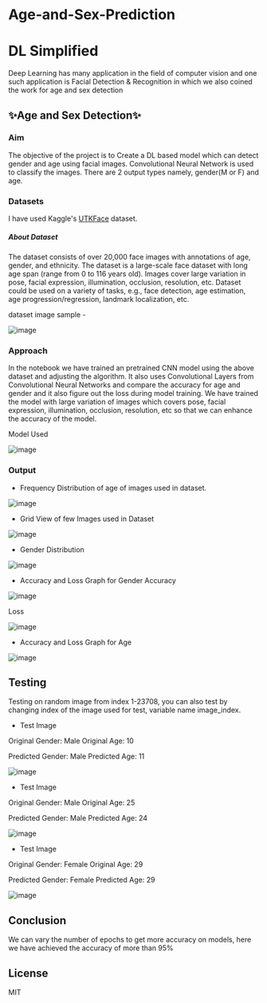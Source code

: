# Age-and-Sex-Prediction
# DL Simplified
Deep Learning has many application in the field of computer vision and one such application is Facial Detection & Recognition in which we also coined the work for age and sex detection 

## ✨Age and Sex Detection✨

### Aim 
The objective of the project is to Create a DL based model which can detect gender and age using facial images. Convolutional Neural Network is used to classify the images. There are 2 output types namely, gender(M or F) and age.

### Datasets
I have used Kaggle's  [UTKFace](https://www.kaggle.com/datasets/jangedoo/utkface-new) dataset. 

##### About Dataset
The dataset consists of over 20,000 face images with annotations of age, gender, and ethnicity. The dataset is a large-scale face dataset with long age span (range from 0 to 116 years old). Images cover large variation in pose, facial expression, illumination, occlusion, resolution, etc. Dataset could be used on a variety of tasks, e.g., face detection, age estimation, age progression/regression, landmark localization, etc.

dataset image sample - 

![image](https://github.com/EshanRS/Gender-and-Age-Prediction/blob/main/Images/OneoftheDatasetImage.png)

### Approach
In the notebook we have trained an pretrained CNN model using the above dataset  and adjusting the algorithm. It also uses Convolutional Layers from Convolutional Neural Networks and compare the accuracy for age and gender and it also figure out the loss during model training. We have trained the model with large variation of images which covers pose, facial expression, illumination,  occlusion, resolution, etc so that we can enhance the accuracy of the model.


Model Used 

![image](https://github.com/EshanRS/Gender-and-Age-Prediction/blob/main/Images/ModelUsed.png)


### Output

- Frequency Distribution of age of images used in dataset.

![image](https://github.com/EshanRS/Gender-and-Age-Prediction/blob/main/Images/AgeDistribution.png)

- Grid View of few Images used in Dataset 

![image](https://github.com/EshanRS/Gender-and-Age-Prediction/blob/main/Images/DatasetPlot.png)

- Gender Distribution 

![image](https://github.com/EshanRS/Gender-and-Age-Prediction/blob/main/Images/GenderDistribution.png)


- Accuracy and Loss Graph for Gender 
Accuracy

![image](https://github.com/EshanRS/Gender-and-Age-Prediction/blob/main/Images/AccuracyforGender.png)

Loss 

![image](https://github.com/EshanRS/Gender-and-Age-Prediction/blob/main/Images/genderloss.png)

- Accuracy and Loss Graph for Age

![image](https://github.com/EshanRS/Gender-and-Age-Prediction/blob/main/Images/Age.png)



## Testing 
Testing on random image from index 1-23708, you can also test by changing index of the image used for test, variable name image_index.

- Test Image 

Original Gender: Male Original Age: 10

Predicted Gender: Male Predicted Age: 11

![image](https://github.com/EshanRS/Gender-and-Age-Prediction/blob/main/Images/test1.png)


- Test Image 

Original Gender: Male Original Age: 25

Predicted Gender: Male Predicted Age: 24

![image](https://github.com/EshanRS/Gender-and-Age-Prediction/blob/main/Images/test2.png)



- Test Image 

Original Gender: Female Original Age: 29

Predicted Gender: Female Predicted Age: 29

![image](https://github.com/EshanRS/Gender-and-Age-Prediction/blob/main/Images/test3.png)




## Conclusion
We can vary the number of epochs to get more accuracy on models, here we have achieved the accuracy of more than 95% 


## License
MIT
